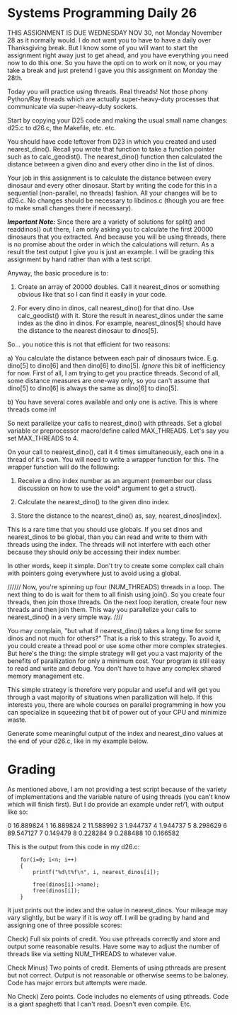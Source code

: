 # Systems Programming Daily 26

THIS ASSIGNMENT IS DUE WEDNESDAY NOV 30, not Monday November 28 as it normally would.  I do not want you to have to have a daily over Thanksgiving break.  But
 I know some of you will want to start the assignment right away just to get ahead, and you have everything you need now to do this one.  So you have the opti
on to work on it now, or you may take a break and just pretend I gave you this assignment on Monday the 28th.

Today you will practice using threads.  Real threads!  Not those phony Python/Ray threads which are actually super-heavy-duty processes that communicate via super-heavy-duty sockets.

Start by copying your D25 code and making the usual small name changes: d25.c to d26.c, the Makefile, etc. etc.

You should have code leftover from D23 in which you created and used nearest_dino().  Recall you wrote that function to take a function pointer such as to calc_geodist().  The nearest_dino() function then calculated the distance between a given dino and every other dino in the list of dinos.

Your job in this assignment is to calculate the distance between every dinosaur and every other dinosaur.  Start by writing the code for this in a sequential (non-parallel, no threads) fashion.  All your changes will be to d26.c.  No changes should be necessary to libdinos.c (though you are free to make small changes there if necessary).

***Important Note:*** Since there are a variety of solutions for split() and readdinos() out there, I am only asking you to calculate the first 20000 dinosaurs that you extracted.  And because you will be using threads, there is no promise about the order in which the calculations will return.  As a result the test output I give you is just an example.  I will be grading this assignment by hand rather than with a test script.

Anyway, the basic procedure is to:

1) Create an array of 20000 doubles.  Call it nearest_dinos or something obvious like that so I can find it easily in your code.

2) For every dino in dinos, call nearest_dino() for that dino.  Use calc_geodist() with it.  Store the result in nearest_dinos under the same index as the dino in dinos.  For example, nearest_dinos[5] should have the distance to the nearest dinosaur to dinos[5].

So... you notice this is not that efficient for two reasons:

a) You calculate the distance between each pair of dinosaurs twice.  E.g. dino[5] to dino[6] and then dino[6] to dino[5].  *Ignore* this bit of inefficiency for now.  First of all, I am trying to get you practice threads.  Second of all, some distance measures are one-way only, so you can't assume that dino[5] to dino[6] is always the same as dino[6] to dino[5].

b) You have several cores available and only one is active.  This is where threads come in!

So next parallelize your calls to nearest_dino() with pthreads.  Set a global variable or preprocessor macro/define called MAX_THREADS.  Let's say you set MAX_THREADS to 4.

On your call to nearest_dino(), call it 4 times simultaneously, each one in a thread of it's own.  You will need to write a wrapper function for this.  The wrapper function will do the following:

1) Receive a dino index number as an argument (remember our class discussion on how to use the void* argument to get a struct).

2) Calculate the nearest_dino() to the given dino index.

3) Store the distance to the nearest_dino() as, say, nearest_dinos[index].

This is a rare time that you should use globals.  If you set dinos and nearest_dinos to be global, than you can read and write to them with threads using the index.  The threads will not interfere with each other because they should *only* be accessing their index number.

In other words, keep it simple.  Don't try to create some complex call chain with pointers going everywhere just to avoid using a global.

//////
Now, you're spinning up four (NUM_THREADS) threads in a loop.  The next thing to do is wait for them to all finish using join().  So you create four threads, then join those threads.  On the next loop iteration, create four new threads and then join them.  This way you parallelize your calls to nearest_dino() in a very simple way.
////

You may complain, "but what if nearest_dino() takes a long time for some dinos and not much for others?"  That is a risk to this strategy.  To avoid it, you could create a thread pool or use some other more complex strategies.  But here's the thing: the simple strategy will get you a vast majority of the benefits of parallization for only a minimum cost.  Your program is still easy to read and write and debug.  You don't have to have any complex shared memory management etc.

This simple strategy is therefore very popular and useful and will get you through a vast majority of situations when parallization will help.  If this interests you, there are whole courses on parallel programming in how you can specialize in squeezing that bit of power out of your CPU and minimize waste.

Generate some meaningful output of the index and nearest_dino values at the end of your d26.c, like in my example below.

# Grading

As mentioned above, I am not providing a test script because of the variety of implementations and the variable nature of using threads (you can't know which will finish first).  But I do provide an example under ref/1, with output like so:

0       16.889824
1       16.889824
2       11.588992
3       1.944737
4       1.944737
5       8.298629
6       89.547127
7       0.149479
8       0.228284
9       0.288488
10      0.166582

This is the output from this code in my d26.c:

```
    for(i=0; i<n; i++)
    {
        printf("%d\t%f\n", i, nearest_dinos[i]);
        
        free(dinos[i]->name);
        free(dinos[i]);
    }
```   
 
It just prints out the index and the value in nearest_dinos.  Your mileage may vary slightly, but be wary if it is *way* off.  I will be grading by hand and assigning one of three possible scores:

Check) Full six points of credit.  You use pthreads correctly and store and output some reasonable results.  Have some way to adjust the number of threads like via setting NUM_THREADS to whatever value.

Check Minus) Two points of credit.  Elements of using pthreads are present but not correct.  Output is not reasonable or otherwise seems to be baloney.  Code has major errors but attempts were made.

No Check) Zero points.  Code includes no elements of using pthreads.  Code is a giant spaghetti that I can't read.  Doesn't even compile.  Etc.
